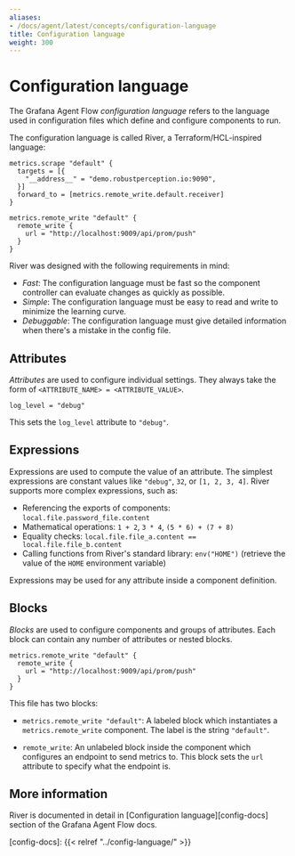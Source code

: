 ```yaml
---
aliases:
- /docs/agent/latest/concepts/configuration-language
title: Configuration language
weight: 300
---
```


# Configuration language

The Grafana Agent Flow _configuration language_ refers to the language used in
configuration files which define and configure components to run.

The configuration language is called River, a Terraform/HCL-inspired language:

```river
metrics.scrape "default" {
  targets = [{
    "__address__" = "demo.robustperception.io:9090",
  }]
  forward_to = [metrics.remote_write.default.receiver]
}

metrics.remote_write "default" {
  remote_write {
    url = "http://localhost:9009/api/prom/push"
  }
}
```

River was designed with the following requirements in mind:

* _Fast_: The configuration language must be fast so the component controller
  can evaluate changes as quickly as possible.
* _Simple_: The configuration language must be easy to read and write to
  minimize the learning curve.
* _Debuggable_: The configuration language must give detailed information when
  there's a mistake in the config file.

## Attributes

_Attributes_ are used to configure individual settings. They always take the
form of `<ATTRIBUTE_NAME> = <ATTRIBUTE_VALUE>`.

```river
log_level = "debug"
```

This sets the `log_level` attribute to `"debug"`.

## Expressions

Expressions are used to compute the value of an attribute. The simplest
expressions are constant values like `"debug"`, `32`, or `[1, 2, 3, 4]`. River
supports more complex expressions, such as:

* Referencing the exports of components: `local.file.password_file.content`
* Mathematical operations: `1 + 2`, `3 * 4`, `(5 * 6) + (7 + 8)`
* Equality checks: `local.file.file_a.content == local.file.file_b.content`
* Calling functions from River's standard library: `env("HOME")` (retrieve the
  value of the `HOME` environment variable)

Expressions may be used for any attribute inside a component definition.

## Blocks

_Blocks_ are used to configure components and groups of attributes. Each block
can contain any number of attributes or nested blocks.

```river
metrics.remote_write "default" {
  remote_write {
    url = "http://localhost:9009/api/prom/push"
  }
}
```

This file has two blocks:

* `metrics.remote_write "default"`: A labeled block which instantiates a
  `metrics.remote_write` component. The label is the string `"default"`.

* `remote_write`: An unlabeled block inside the component which configures an
  endpoint to send metrics to. This block sets the `url` attribute to specify
  what the endpoint is.

## More information

River is documented in detail in [Configuration language][config-docs] section
of the Grafana Agent Flow docs.

[config-docs]: {{< relref "../config-language/" >}}
